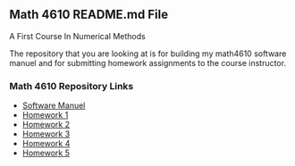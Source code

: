 ## Math 4610 README.md File
A First Course In Numerical Methods

The repository that you are looking at is for building my math4610 software  
manuel and for submitting homework assignments to the course instructor.

### Math 4610 Repository Links

- [Software Manuel](https://gbmitchell.github.io/math4610/softwareManuel/main)  
- [Homework 1](https://gbmitchell.github.io/math4610/HW1/problem)  
- [Homework 2](https://gbmitchell.github.io/math4610/HW2/problem)  
- [Homework 3](https://gbmitchell.github.io/math4610/HW3/problem)  
- [Homework 4](https://gbmitchell.github.io/math4610/HW4/problem)  
- [Homework 5](https://gbmitchell.github.io/math4610/HW5/problem)
